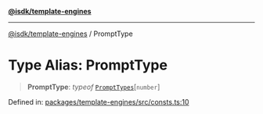 [**@isdk/template-engines**](../README.md)

***

[@isdk/template-engines](../globals.md) / PromptType

# Type Alias: PromptType

> **PromptType**: *typeof* [`PromptTypes`](../variables/PromptTypes.md)\[`number`\]

Defined in: [packages/template-engines/src/consts.ts:10](https://github.com/isdk/template-engines.js/blob/3fa19a5e2f28080ee5224b7dd1b89ad779956584/src/consts.ts#L10)
